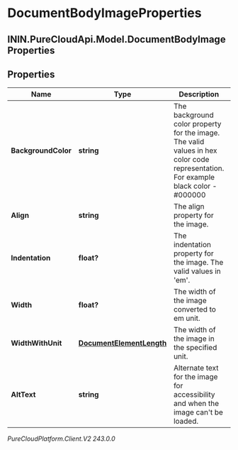 # DocumentBodyImageProperties

## ININ.PureCloudApi.Model.DocumentBodyImageProperties

## Properties

|Name | Type | Description | Notes|
|------------ | ------------- | ------------- | -------------|
| **BackgroundColor** | **string** | The background color property for the image. The valid values in hex color code representation. For example black color - #000000 | [optional] |
| **Align** | **string** | The align property for the image. | [optional] |
| **Indentation** | **float?** | The indentation property for the image. The valid values in &#39;em&#39;. | [optional] |
| **Width** | **float?** | The width of the image converted to em unit. | [optional] |
| **WidthWithUnit** | [**DocumentElementLength**](DocumentElementLength) | The width of the image in the specified unit. | [optional] |
| **AltText** | **string** | Alternate text for the image for accessibility and when the image can&#39;t be loaded. | [optional] |



_PureCloudPlatform.Client.V2 243.0.0_
